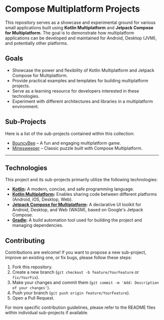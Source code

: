 # Compose Multiplatform Projects

This repository serves as a showcase and experimental ground for various small applications built using **Kotlin Multiplatform** and **Jetpack Compose for Multiplatform**. The goal is to demonstrate how multiplatform applications can be developed and maintained for Android, Desktop (JVM), and potentially other platforms.

## Goals

*   Showcase the power and flexibility of Kotlin Multiplatform and Jetpack Compose for Multiplatform.
*   Provide practical examples and templates for building multiplatform projects.
*   Serve as a learning resource for developers interested in these technologies.
*   Experiment with different architectures and libraries in a multiplatform environment.

## Sub-Projects

Here is a list of the sub-projects contained within this collection:

- [BouncyBee](./BouncyBee) – A fun and engaging multiplatform game.
- [Minesweeper](./Minesweeper/README.md) – Classic puzzle built with Compose Multiplatform.


---


## Technologies

This project and its sub-projects primarily utilize the following technologies:

*   **[Kotlin](https://kotlinlang.org/):** A modern, concise, and safe programming language.
*   **[Kotlin Multiplatform](https://kotlinlang.org/lp/multiplatform/):** Enables sharing code between different platforms (Android, iOS, Desktop, Web).
*   **[Jetpack Compose for Multiplatform](https://www.jetbrains.com/lp/compose-multiplatform/):** A declarative UI toolkit for Android, Desktop, and Web (WASM), based on Google's Jetpack Compose.
*   **[Gradle](https://gradle.org/):** A build automation tool used for building the project and managing dependencies.

## Contributing

Contributions are welcome! If you want to propose a new sub-project, improve an existing one, or fix bugs, please follow these steps:

1.  Fork this repository.
2.  Create a new branch (`git checkout -b feature/YourFeature` or `fix/YourFix`).
3.  Make your changes and commit them (`git commit -m 'Add: Description of your changes'`).
4.  Push your branch (`git push origin feature/YourFeature`).
5.  Open a Pull Request.

For more specific contribution guidelines, please refer to the README files within individual sub-projects if available.

